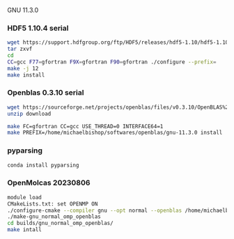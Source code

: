 GNU 11.3.0
### HDF5 1.10.4 serial
```bash
wget https://support.hdfgroup.org/ftp/HDF5/releases/hdf5-1.10/hdf5-1.10.4/src/hdf5-1.10.4.tar.gz
tar zxvf
cd
CC=gcc F77=gfortran F9X=gfortran F90=gfortran ./configure --prefix=
make -j 12
make install
```
### Openblas 0.3.10 serial
```bash
wget https://sourceforge.net/projects/openblas/files/v0.3.10/OpenBLAS%200.3.10%20version.zip/download
unzip download

make FC=gfortran CC=gcc USE_THREAD=0 INTERFACE64=1
make PREFIX=/home/michaelbishop/softwares/openblas/gnu-11.3.0 install
```

### pyparsing
```bash
conda install pyparsing
```

### OpenMolcas 20230806
```bash
module load
CMakeLists.txt: set OPENMP ON
./configure-cmake --compiler gnu --opt normal --openblas /home/michaelbishop/softwares/openblas/gnu-11.3.0/ --omp -j 12 --prefix /home/michaelbishop/softwares/openmolcas/openmolcas_20230806-openblas0.3.10-gnu11.3.0-20230806
./make-gnu_normal_omp_openblas
cd builds/gnu_normal_omp_openblas/
make intall
```
